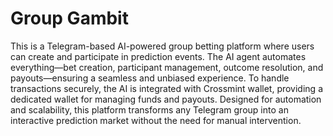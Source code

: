 # Group Gambit 
This is a Telegram-based AI-powered group betting platform where users can create and participate in prediction events. The AI agent automates everything—bet creation, participant management, outcome resolution, and payouts—ensuring a seamless and unbiased experience. To handle transactions securely, the AI is integrated with Crossmint wallet, providing a dedicated wallet for managing funds and payouts. Designed for automation and scalability, this platform transforms any Telegram group into an interactive prediction market without the need for manual intervention.

